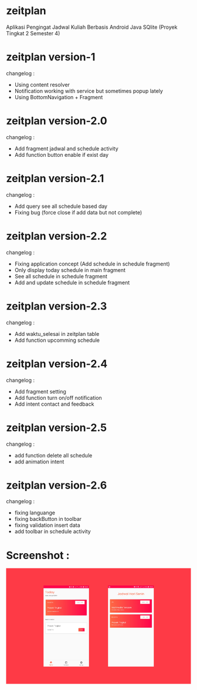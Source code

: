 # zeitplan
Aplikasi Pengingat Jadwal Kuliah Berbasis Android Java SQlite (Proyek Tingkat 2 Semester 4)

# zeitplan version-1
changelog :
- Using content resolver
- Notification working with service but sometimes popup lately
- Using BottomNavigation + Fragment

# zeitplan version-2.0
changelog :
- Add fragment jadwal and schedule activity
- Add function button enable if exist day

# zeitplan version-2.1
changelog : 
- Add query see all schedule based day
- Fixing bug (force close if add data but not complete)

# zeitplan version-2.2
changelog :
- Fixing application concept (Add schedule in schedule fragment)
- Only display today schedule in main fragment
- See all schedule in schedule fragment
- Add and update schedule in schedule fragment

# zeitplan version-2.3
changelog :
- Add waktu_selesai in zeitplan table
- Add function upcomming schedule

# zeitplan version-2.4
changelog :
- Add fragment setting
- Add function turn on/off notification
- Add intent contact and feedback

# zeitplan version-2.5
changelog :
- add function delete all schedule
- add animation intent

# zeitplan version-2.6
changelog :
- fixing languange
- fixing backButton in toolbar
- fixing validation insert data
- add toolbar in schedule activity

# Screenshot :

![Screenshot](work-zeitplan.png)
